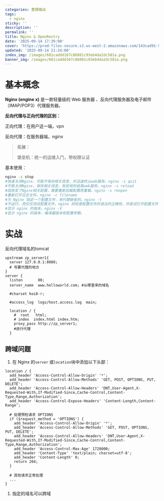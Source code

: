 ```yaml
---
categories: 整理输出
tags:
  - nginx
sticky: ''
description: ''
permalink: ''
title: Nginx & OpenRestry
date: '2025-09-14 17:39:00'
cover: 'https://prod-files-secure.s3.us-west-2.amazonaws.com/143cad91-961b-48b0-82dc-78fbb6eb5abe/b5169eb9-ccc9-44c2-9041-4163c757fcfc/90406427_p0.png?X-Amz-Algorithm=AWS4-HMAC-SHA256&X-Amz-Content-Sha256=UNSIGNED-PAYLOAD&X-Amz-Credential=ASIAZI2LB466YWATQHQB%2F20250919%2Fus-west-2%2Fs3%2Faws4_request&X-Amz-Date=20250919T080047Z&X-Amz-Expires=3600&X-Amz-Security-Token=IQoJb3JpZ2luX2VjEFUaCXVzLXdlc3QtMiJHMEUCIQCGeX5lf7WYIiclP2PaDT%2FCoUOoQfHY%2F%2BHHjvk7d31p1QIgHEsXtm%2BBm2HLJ%2FfPtlL086CTtkPU5wgWeneApA2Zo3wqiAQIzv%2F%2F%2F%2F%2F%2F%2F%2F%2F%2FARAAGgw2Mzc0MjMxODM4MDUiDEAcasX%2Ftnc4OPExQCrcA8anrEcM9imVEZUpFk7AcDD70xEwdqSDNCzqiaV%2BwcxsZO5Ul2Exx7saPrlQhM4maQNe6tIDSiloBLOcMUIF0dOsgG2pFEGuEic5T4bfaJZZyhdO1E0kt7pMQKFKSUlU81rghJTaP8I3cHRNbG%2BM9AVFqAi%2FCBBC9ulE13I3oJdSyhlQ1fBPfAwLzfM617dtEYiNhcUQO7k39eTpdUUEQM%2F8bHeT4o975KxvXM4%2B3D3m29z79IXoPEBlP4KNxLgFQxIdkx3LNZ3LOW5qb6CaVQszD%2F5iXl2rmVB1f%2B5SEcsJiWN%2BQvJsHNg%2B4XTsXmZwKr2GfKa8ps4Frc4%2FwlpDWcHfakgnPJpGP160pxdFaJUUCDD0T9ZVTVfbbx1w6Jy%2BUnZWf2UXWPiasS3rvf2BsoIUY9AOuM1DIFuwFzYGBS0kEWVHD1u2kzoym2461YeML3xJjCuLLBUQuMXvu%2Fibx9zU4mK6GRpRUnDBnv%2F5p377bk%2BAfBn2262hqVcCvjDeTzCDQg3ZrgSynqurCY%2FI3FpmjhuYSdYKBq7CsjQpoHJZrVMcWa3qe%2Bz%2FvoV0Y4yEScLmTDHevt%2FWj3%2FU4NKzqQdWkPLGn78wygTWSpI%2BP8dYOeAUJFk2EE97fYh1MK%2B9s8YGOqUBK7c%2BSP2j71v0Wz0l%2Bka1P%2FhcYWUz7hHpw1SBm1o2d%2Ftb8ixpYT8r%2BCpAjd7JxszwvBmsRcC871U2kwh%2B9T2N7pS0YU5TcmQQvfwsp1Kg5FR4YUn34NZ1XHc6PNiMJpKC4eGpIxEFJ3APOSLPu7Mqdyd9HO5semT969Y0KVm6jk%2BfX%2FznQUFsD41ooYo%2BKJOch%2FY5CDkGaP%2BWTli%2BhQ2OiVKGADp5&X-Amz-Signature=90d64ccdb352121aa15641f985cc155b6f429a3b1b9cbdd811be77d6f6637568&X-Amz-SignedHeaders=host&x-amz-checksum-mode=ENABLED&x-id=GetObject'
updated: '2025-09-14 21:24:00'
index_img: /images/681caddd167c86081c93eb4da2dc581a.png
banner_img: /images/681caddd167c86081c93eb4da2dc581a.png
---
```


# 基本概念


**Nginx (engine x)** 是一款轻量级的 Web 服务器 、反向代理服务器及电子邮件（IMAP/POP3）代理服务器。


**反向代理与正向代理的区别：**


正向代理：在用户这一端，vpn


反向代理：在服务器端，nginx

> 拓展：
>
> 堡垒机：统一的运维入门，带权限认证
>
>

基本使用：


```bash
nginx -s stop
#快速关闭Nginx，可能不保存相关信息，并迅速终止web服务。nginx -s quit
#平稳关闭Nginx，保存相关信息，有安排的结束web服务。nginx -s reload
#因改变了Nginx相关配置，需要重新加载配置而重载。nginx -s reopen
#重新打开日志文件。nginx -c filename
#为 Nginx 指定一个配置文件，来代替缺省的。nginx -t
#不运行，而仅仅测试配置文件。nginx 将检查配置文件的语法的正确性，并尝试打开配置文件中所引用到的文件。nginx -v
#显示 nginx 的版本。nginx -V
#显示 nginx 的版本，编译器版本和配置参数。
```


# 实战


反向代理域名的tomcat


```plain text
upstream zp_server1{
  server 127.0.0.1:8080;
  # 写要代理的地方
}
server {
  listen       80;
  server_name  www.helloworld.com; #从哪里来的域名

  #charset koi8-r;

  #access_log  logs/host.access.log  main;

  location / {
    #  root   html;
    # index  index.html index.htm;
    proxy_pass http://zp_server1;
    #进行代理
  }
```


## 跨域问题

1. 在 Nginx 的`server` 或`location`块中添加以下头部：

```plain text
location / {
  add_header 'Access-Control-Allow-Origin' '*';
  add_header 'Access-Control-Allow-Methods' 'GET, POST, OPTIONS, PUT, DELETE';
  add_header 'Access-Control-Allow-Headers' 'DNT,User-Agent,X-Requested-With,If-Modified-Since,Cache-Control,Content-Type,Range,Authorization';
  add_header 'Access-Control-Expose-Headers' 'Content-Length,Content-Range';

  # 处理预检请求 OPTIONS
  if ($request_method = 'OPTIONS') {
    add_header 'Access-Control-Allow-Origin' '*';
    add_header 'Access-Control-Allow-Methods' 'GET, POST, OPTIONS, PUT, DELETE';
    add_header 'Access-Control-Allow-Headers' 'DNT,User-Agent,X-Requested-With,If-Modified-Since,Cache-Control,Content-Type,Range,Authorization';
    add_header 'Access-Control-Max-Age' 1728000;
    add_header 'Content-Type' 'text/plain; charset=utf-8';
    add_header 'Content-Length' 0;
    return 204;
  }

  # 其他请求正常处理
  ...
}
```

1. 指定的域名可以跨域
